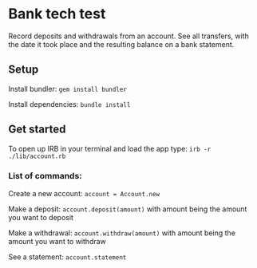 # Bank tech test

Record deposits and withdrawals from an account. See all transfers, with the date it took place and the resulting balance on a bank statement.

## Setup
Install bundler:
`gem install bundler`

Install dependencies:
`bundle install`

## Get started

To open up IRB in your terminal and load the app type:
`irb -r ./lib/account.rb`

### List of commands:

Create a new account:
`account = Account.new`

Make a deposit:
`account.deposit(amount)`
with amount being the amount you want to deposit

Make a withdrawal:
`account.withdraw(amount)`
with amount being the amount you want to withdraw

See a statement:
`account.statement`
